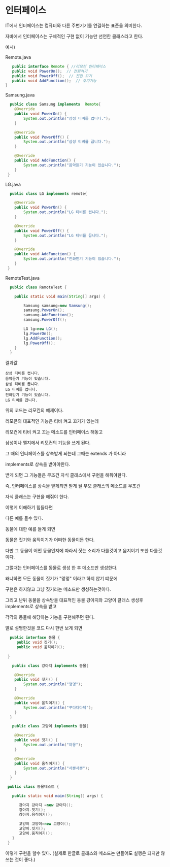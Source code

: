 # 인터페이스 

 IT에서 인터페이스는 컴퓨터와 다른 주변기기를 연결하는 표준을 의미한다. 

 자바에서 인터페이스는 구체적인 구현 없이 기능만 선언한 클래스라고 한다.
 
 예시)
 
 Remote.java
 
 ```java 
    public interface Remote { //리모컨 인터페이스
    public void PowerOn();  // 전원켜기
    public void PowerOff();  // 전원 끄기 
    public void AddFunction();  // 추가기능 
 } 
```

Samsung.java

```java
  public class Samsung implements  Remote{
    @Override
    public void PowerOn() {
        System.out.println("삼성 티비를 켭니다.");
    }

    @Override
    public void PowerOff() {
        System.out.println("삼성 티비를 끕니다.");
    }

    @Override
    public void AddFunction() {
        System.out.println("음악듣기 기능이 있습니다.");
    }
 }
``` 

LG.java

```java
  public class LG implements remote{

    @Override
    public void PowerOn() {
        System.out.println("LG 티비를 켭니다.");
    }

    @Override
    public void PowerOff() {
        System.out.println("LG 티비를 끕니다.");
    }

    @Override
    public void AddFunction() {
        System.out.println("전화받기 기능이 있습니다.");
    }
 }
```

RemoteTest.java

```java
  public class RemoteTest {

    public static void main(String[] args) {

        Samsung samsung=new Samsung();
        samsung.PowerOn();
        samsung.AddFunction();
        samsung.PowerOff();

        LG lg=new LG();
        lg.PowerOn();
        lg.AddFunction();
        lg.PowerOff();
    }
  }
```

결과값 
```
삼성 티비를 켭니다.
음악듣기 기능이 있습니다.
삼성 티비를 끕니다.
LG 티비를 켭니다.
전화받기 기능이 있습니다.
LG 티비를 끕니다.
```

위의 코드는 리모컨의 예제이다. 

리모콘의 대표적인 기능은 티비 켜고 끄기가 있는데 

리모컨에 티비 켜고 끄는 메소드를 인터페이스 해놓고 

삼성이나 엘지에서 리모컨의 기능을 쓰게 된다. 

그 때의 인터페이스를 상속받게 되는데 그때는 extends 가 아니라

implements로 상속을 받아야한다.

받게 되면 그 기능들은 무조건 자식 클래스에서 구현을 해줘야한다.

즉, 인터페이스를 상속을 받게되면 받게 될 부모 클래스의 메소드를 무조건 

자식 클래스는 구현을 해줘야 한다.

이렇게 이해하기 힘들다면 

다른 예를 들수 있다.

동물에 대한 예를 들게 되면 

동물은 짓기와 움직이기가 어떠한 동물이든 한다. 

다만 그 동물이 어떤 동물인지에 따라서 짓는 소리가 다를것이고 움지이기 또한 다를것이다.

그럴때는 인터페이스를 동물로 생성 한 후 메소드만 생성한다. 

왜냐하면 모든 동물이 짓기가 "멍멍" 이라고 하지 않기 떄문에 

구현은 하지않고 그냥 짓기라는 메소드만 생성하는것이다.

그리고 난뒤 동물을 상속받을 대표적인 동물 강아지와 고양이 클래스 생성후 implements로 상속을 받고

각각의 동물에 해당하는 기능을 구현해주면 된다.

말로 설명한것을 코드 다시 한번 보게 되면  

``` java
  public interface 동물 {
     public void 짓기();
     public void 움직이기();
   
 }
```

```java
   public class 강아지 implements 동물{

    @Override
    public void 짓기() {
        System.out.println("멍멍");
    }

    @Override
    public void 움직이기() {
        System.out.println("푸다다다닥");
    }
  }
 ``` 

```java
   public class 고양이 implements 동물{

    @Override
    public void 짓기() {
        System.out.println("야옹");
    }

    @Override
    public void 움직이기() {
        System.out.println("사뿐사뿐");
    }
  }
 ``` 
 
 ```java
  public class 동물테스트 {

    public static void main(String[] args) {

       강아지 강아지 =new 강아지();
       강아지.짓기();
       강아지.움직이기();
       
       고양이 고양이=new 고양이();
       고양이.짓기();
       고양이.움직이기();
    }
  }
```

이렇게 구현을 할수 있다. (실제로 한글로 클래스와 메소드는 만들어도 실행은 되지만 않쓰는 것이 좋다.)
